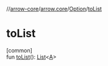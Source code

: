 //[arrow-core](../../../index.md)/[arrow.core](../index.md)/[Option](index.md)/[toList](to-list.md)

# toList

[common]\
fun [toList](to-list.md)(): [List](https://kotlinlang.org/api/latest/jvm/stdlib/kotlin.collections/-list/index.html)&lt;[A](index.md)&gt;
